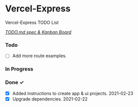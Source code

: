 # Vercel-Express

Vercel-Express TODO List

<em>[TODO.md spec & Kanban Board](https://marketplace.visualstudio.com/items?itemName=coddx.coddx-alpha)</em>

### Todo

- [ ] Add more route examples.

### In Progress


### Done ✓

- [x] Added instructions to create app & ui projects. 2021-02-23
- [x] Upgrade dependencies. 2021-02-22
